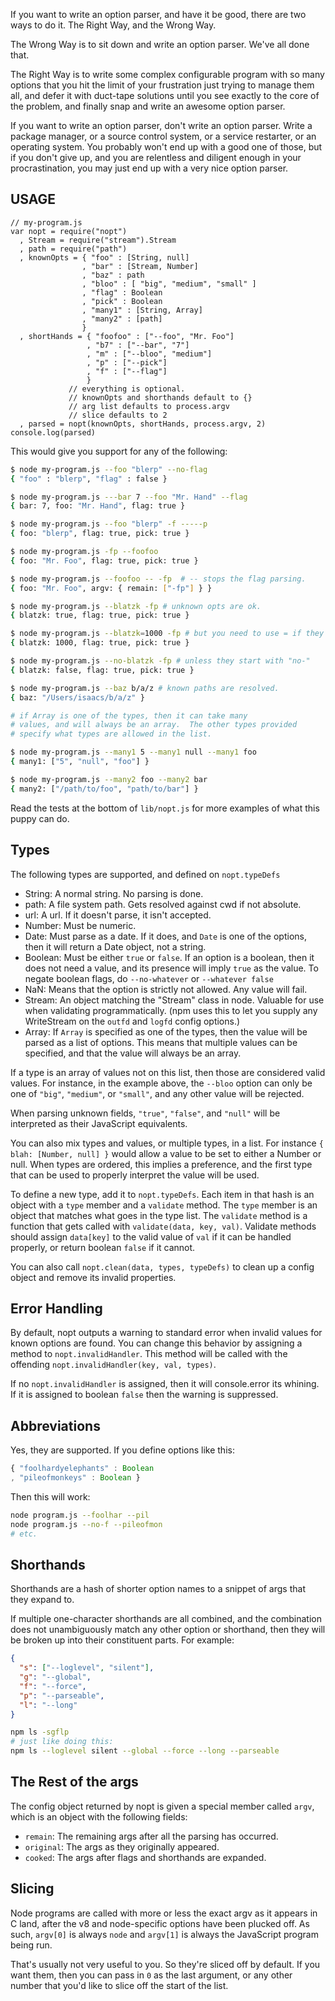 If you want to write an option parser, and have it be good, there are
two ways to do it. The Right Way, and the Wrong Way.

The Wrong Way is to sit down and write an option parser. We've all done
that.

The Right Way is to write some complex configurable program with so many
options that you hit the limit of your frustration just trying to
manage them all, and defer it with duct-tape solutions until you see
exactly to the core of the problem, and finally snap and write an
awesome option parser.

If you want to write an option parser, don't write an option parser.
Write a package manager, or a source control system, or a service
restarter, or an operating system. You probably won't end up with a
good one of those, but if you don't give up, and you are relentless and
diligent enough in your procrastination, you may just end up with a very
nice option parser.

## USAGE

    // my-program.js
    var nopt = require("nopt")
      , Stream = require("stream").Stream
      , path = require("path")
      , knownOpts = { "foo" : [String, null]
                    , "bar" : [Stream, Number]
                    , "baz" : path
                    , "bloo" : [ "big", "medium", "small" ]
                    , "flag" : Boolean
                    , "pick" : Boolean
                    , "many1" : [String, Array]
                    , "many2" : [path]
                    }
      , shortHands = { "foofoo" : ["--foo", "Mr. Foo"]
                     , "b7" : ["--bar", "7"]
                     , "m" : ["--bloo", "medium"]
                     , "p" : ["--pick"]
                     , "f" : ["--flag"]
                     }
                 // everything is optional.
                 // knownOpts and shorthands default to {}
                 // arg list defaults to process.argv
                 // slice defaults to 2
      , parsed = nopt(knownOpts, shortHands, process.argv, 2)
    console.log(parsed)

This would give you support for any of the following:

```bash
$ node my-program.js --foo "blerp" --no-flag
{ "foo" : "blerp", "flag" : false }

$ node my-program.js ---bar 7 --foo "Mr. Hand" --flag
{ bar: 7, foo: "Mr. Hand", flag: true }

$ node my-program.js --foo "blerp" -f -----p
{ foo: "blerp", flag: true, pick: true }

$ node my-program.js -fp --foofoo
{ foo: "Mr. Foo", flag: true, pick: true }

$ node my-program.js --foofoo -- -fp  # -- stops the flag parsing.
{ foo: "Mr. Foo", argv: { remain: ["-fp"] } }

$ node my-program.js --blatzk -fp # unknown opts are ok.
{ blatzk: true, flag: true, pick: true }

$ node my-program.js --blatzk=1000 -fp # but you need to use = if they have a value
{ blatzk: 1000, flag: true, pick: true }

$ node my-program.js --no-blatzk -fp # unless they start with "no-"
{ blatzk: false, flag: true, pick: true }

$ node my-program.js --baz b/a/z # known paths are resolved.
{ baz: "/Users/isaacs/b/a/z" }

# if Array is one of the types, then it can take many
# values, and will always be an array.  The other types provided
# specify what types are allowed in the list.

$ node my-program.js --many1 5 --many1 null --many1 foo
{ many1: ["5", "null", "foo"] }

$ node my-program.js --many2 foo --many2 bar
{ many2: ["/path/to/foo", "path/to/bar"] }
```

Read the tests at the bottom of `lib/nopt.js` for more examples of
what this puppy can do.

## Types

The following types are supported, and defined on `nopt.typeDefs`

- String: A normal string. No parsing is done.
- path: A file system path. Gets resolved against cwd if not absolute.
- url: A url. If it doesn't parse, it isn't accepted.
- Number: Must be numeric.
- Date: Must parse as a date. If it does, and `Date` is one of the options,
  then it will return a Date object, not a string.
- Boolean: Must be either `true` or `false`. If an option is a boolean,
  then it does not need a value, and its presence will imply `true` as
  the value. To negate boolean flags, do `--no-whatever` or `--whatever false`
- NaN: Means that the option is strictly not allowed. Any value will
  fail.
- Stream: An object matching the "Stream" class in node. Valuable
  for use when validating programmatically. (npm uses this to let you
  supply any WriteStream on the `outfd` and `logfd` config options.)
- Array: If `Array` is specified as one of the types, then the value
  will be parsed as a list of options. This means that multiple values
  can be specified, and that the value will always be an array.

If a type is an array of values not on this list, then those are
considered valid values. For instance, in the example above, the
`--bloo` option can only be one of `"big"`, `"medium"`, or `"small"`,
and any other value will be rejected.

When parsing unknown fields, `"true"`, `"false"`, and `"null"` will be
interpreted as their JavaScript equivalents.

You can also mix types and values, or multiple types, in a list. For
instance `{ blah: [Number, null] }` would allow a value to be set to
either a Number or null. When types are ordered, this implies a
preference, and the first type that can be used to properly interpret
the value will be used.

To define a new type, add it to `nopt.typeDefs`. Each item in that
hash is an object with a `type` member and a `validate` method. The
`type` member is an object that matches what goes in the type list. The
`validate` method is a function that gets called with `validate(data, key, val)`. Validate methods should assign `data[key]` to the valid
value of `val` if it can be handled properly, or return boolean
`false` if it cannot.

You can also call `nopt.clean(data, types, typeDefs)` to clean up a
config object and remove its invalid properties.

## Error Handling

By default, nopt outputs a warning to standard error when invalid values for
known options are found. You can change this behavior by assigning a method
to `nopt.invalidHandler`. This method will be called with
the offending `nopt.invalidHandler(key, val, types)`.

If no `nopt.invalidHandler` is assigned, then it will console.error
its whining. If it is assigned to boolean `false` then the warning is
suppressed.

## Abbreviations

Yes, they are supported. If you define options like this:

```javascript
{ "foolhardyelephants" : Boolean
, "pileofmonkeys" : Boolean }
```

Then this will work:

```bash
node program.js --foolhar --pil
node program.js --no-f --pileofmon
# etc.
```

## Shorthands

Shorthands are a hash of shorter option names to a snippet of args that
they expand to.

If multiple one-character shorthands are all combined, and the
combination does not unambiguously match any other option or shorthand,
then they will be broken up into their constituent parts. For example:

```json
{
  "s": ["--loglevel", "silent"],
  "g": "--global",
  "f": "--force",
  "p": "--parseable",
  "l": "--long"
}
```

```bash
npm ls -sgflp
# just like doing this:
npm ls --loglevel silent --global --force --long --parseable
```

## The Rest of the args

The config object returned by nopt is given a special member called
`argv`, which is an object with the following fields:

- `remain`: The remaining args after all the parsing has occurred.
- `original`: The args as they originally appeared.
- `cooked`: The args after flags and shorthands are expanded.

## Slicing

Node programs are called with more or less the exact argv as it appears
in C land, after the v8 and node-specific options have been plucked off.
As such, `argv[0]` is always `node` and `argv[1]` is always the
JavaScript program being run.

That's usually not very useful to you. So they're sliced off by
default. If you want them, then you can pass in `0` as the last
argument, or any other number that you'd like to slice off the start of
the list.
